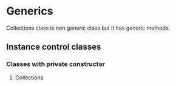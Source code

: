 # Generics

Collections class is non generic class but it has generic methods.

## Instance control classes

### Classes with private constructor

1. Collections